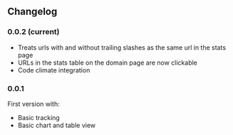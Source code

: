 ## Changelog

### 0.0.2 (current)

* Treats urls with and without trailing slashes as the same url in the stats page
* URLs in the stats table on the domain page are now clickable
* Code climate integration


### 0.0.1

First version with:

 * Basic tracking
 * Basic chart and table view
